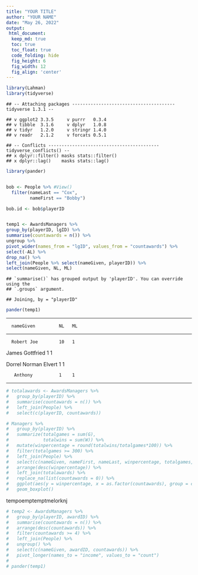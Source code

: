```yaml
---
title: "YOUR TITLE"
author: "YOUR NAME"
date: "May 26, 2022"
output:
 html_document:
  keep_md: true
  toc: true
  toc_float: true
  code_folding: hide
  fig_height: 6
  fig_width: 12
  fig_align: 'center'
---
```





```r
library(Lahman)
library(tidyverse)
```

```
## -- Attaching packages --------------------------------------- tidyverse 1.3.1 --
```

```
## v ggplot2 3.3.5     v purrr   0.3.4
## v tibble  3.1.6     v dplyr   1.0.8
## v tidyr   1.2.0     v stringr 1.4.0
## v readr   2.1.2     v forcats 0.5.1
```

```
## -- Conflicts ------------------------------------------ tidyverse_conflicts() --
## x dplyr::filter() masks stats::filter()
## x dplyr::lag()    masks stats::lag()
```

```r
library(pander)


bob <- People %>% #View()
  filter(nameLast == "Cox",
         nameFirst == "Bobby") 

bob.id <- bob$playerID


temp1 <- AwardsManagers %>% 
group_by(playerID, lgID) %>% 
summarise(countawards = n()) %>% 
ungroup %>% 
pivot_wider(names_from = "lgID", values_from = "countawards") %>% 
select(-AL) %>% 
drop_na() %>% 
left_join(People %>% select(nameGiven, playerID)) %>% 
select(nameGiven, NL, ML)
```

```
## `summarise()` has grouped output by 'playerID'. You can override using the
## `.groups` argument.
```

```
## Joining, by = "playerID"
```

```r
pander(temp1)
```


--------------------------------
      nameGiven         NL   ML 
---------------------- ---- ----
      Robert Joe        10   1  

   James Gottfried      1    1  

 Dorrel Norman Elvert   1    1  

       Anthony          1    1  
--------------------------------

```r
# totalawards <- AwardsManagers %>% 
#   group_by(playerID) %>% 
#   summarise(countawards = n()) %>% 
#   left_join(People) %>% 
#   select(c(playerID, countawards))
```



```r
# Managers %>% 
#   group_by(playerID) %>% 
#   summarize(totalgames = sum(G),
#             totalwins = sum(W)) %>% 
#   mutate(winpercentage = round(totalwins/totalgames*100)) %>% 
#   filter(totalgames >= 300) %>% 
#   left_join(People) %>% 
#   select(c(nameGiven, nameFirst, nameLast, winpercentage, totalgames, playerID)) %>% 
#   arrange(desc(winpercentage)) %>%
#   left_join(totalawards) %>% 
#   replace_na(list(countawards = 0)) %>%
#   ggplot(aes(y = winpercentage, x = as.factor(countawards), group = countawards, fill = countawards)) +
#   geom_boxplot()
```

tempoemptemptmelorknj


```r
# temp2 <- AwardsManagers %>% 
#   group_by(playerID, awardID) %>% 
#   summarise(countawards = n()) %>% 
#   arrange(desc(countawards)) %>% 
#   filter(countawards >= 4) %>% 
#   left_join(People) %>% 
#   ungroup() %>% 
#   select(c(nameGiven, awardID, countawards)) %>% 
#   pivot_longer(names_to = "income", values_to = "count")
# 
# pander(temp1)
```


